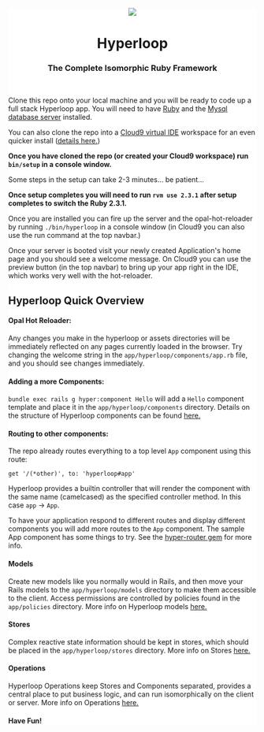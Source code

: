 <div style="background-color: white">

<p align="center">
	<a href="http://ruby-hyperloop.io/" alt="Hyperloop" title="Hyperloop">
		<img src="https://raw.githubusercontent.com/ruby-hyperloop/ruby-hyperloop.io/source/source/images/hyperloop-logo-small-pink.png">
	</a>
</p>

<h1 align="center">
	Hyperloop
</h1>

<h3 align="center">The Complete Isomorphic Ruby Framework</h3>

<br>

Clone this repo onto your local machine and you will be ready to code up a full stack Hyperloop app.  You will need to have [Ruby](https://www.ruby-lang.org/en/documentation/installation/) and the [Mysql database server](https://dev.mysql.com/doc/refman/5.7/en/installing.html) installed.  

You can also clone the repo into a [Cloud9 virtual IDE](https://c9.io) workspace for an even quicker install ([details here.](https://github.com/ruby-hyperloop/rails-clone-and-go/blob/master/cloud9-setup.md))

**Once you have cloned the repo (or created your Cloud9 workspace) run `bin/setup` in a console window.**

Some steps in the setup can take 2-3 minutes... be patient...

**Once setup completes you will need to run `rvm use 2.3.1` after setup completes to switch the Ruby 2.3.1.**

Once you are installed you can fire up the server and the opal-hot-reloader by running `./bin/hyperloop` in a console window (in Cloud9 you can also use the run command at the top navbar.)  

Once your server is booted visit your newly created Application's home page and you should see a welcome message.  On Cloud9 you can use the preview button (in the top navbar) to bring up your app right in the IDE, which works very well with the hot-reloader.

## Hyperloop Quick Overview

#### Opal Hot Reloader:

Any changes you make in the hyperloop or assets directories will be immediately reflected on any pages currently loaded in the browser.  Try changing the welcome string in the `app/hyperloop/components/app.rb` file, and you should see changes immediately.

#### Adding a more Components:

`bundle exec rails g hyper:component Hello` will add a `Hello` component template and place it in the `app/hyperloop/components` directory.  Details on the structure of Hyperloop components can be found [here.](http://ruby-hyperloop.io/docs/components/dsl-overview/)

#### Routing to other components:

The repo already routes everything to a top level `App` component using this route:

`get '/(*other)', to: 'hyperloop#app'`

Hyperloop provides a builtin controller that will render the component with the same name (camelcased) as the specified controller method.  In this case `app` -> `App`.

To have your application respond to different routes and display different components you will add more routes to the `App` component.  The sample App component has some things to try. See the [hyper-router gem](https://github.com/ruby-hyperloop/hyper-router) for more info.

#### Models

Create new models like you normally would in Rails, and then move your Rails models to the `app/hyperloop/models` directory to make them accessible to the client.  Access permissions are controlled by policies found in the `app/policies` directory.  More info on Hyperloop models [here.](http://ruby-hyperloop.io/start/models/)

#### Stores

Complex reactive state information should be kept in stores, which should be placed in the `app/hyperloop/stores` directory.  More info on Stores [here.](http://ruby-hyperloop.io/start/stores/)

#### Operations

Hyperloop Operations keep Stores and Components separated, provides a central place to put business logic, and can run isomorphically on the client or server.  More info on Operations [here.](http://ruby-hyperloop.io/start/operations/)

#### Have Fun!

</div>
